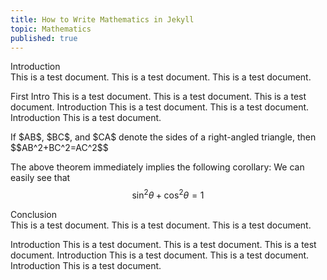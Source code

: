 ```yaml
---
title: How to Write Mathematics in Jekyll
topic: Mathematics
published: true
---
```

    
<section>Introduction</section>
This is a test document.
This is a test document.
This is a test document.

<subsection>First Intro</subsection>
This is a test document.
This is a test document.
This is a test document. 
<subsection>Introduction</subsection>
This is a test document.
This is a test document.
<subsection>Introduction</subsection>
This is a test document.

  
<theorem data-title="Pythagorean" data-number="1">
  If $AB$, $BC$, and $CA$ denote the sides of a right-angled triangle, then
  $$AB^2+BC^2=AC^2$$
</theorem>

The above theorem immediately implies the following corollary:
<corollary data-title="Formula of Sum" data-number="1.2">
  We can easily see that 
  $$\sin^2{\theta}+\cos^2{\theta}=1$$
</corollary>


<section>Conclusion</section>
This is a test document.
This is a test document.
This is a test document.

<subsection>Introduction</subsection>
This is a test document.
This is a test document.
This is a test document. 
<subsection>Introduction</subsection>
This is a test document.
This is a test document.
<subsection>Introduction</subsection>
This is a test document.
